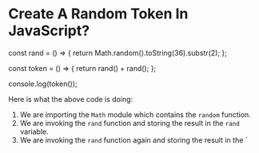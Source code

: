 # Create A Random Token In JavaScript?


const rand = () => {
  return Math.random().toString(36).substr(2);
};

const token = () => {
  return rand() + rand();
};

console.log(token());



Here is what the above code is doing:
1. We are importing the `Math` module which contains the `random` function.
2. We are invoking the `rand` function and storing the result in the `rand` variable.
3. We are invoking the `rand` function again and storing the result in the `